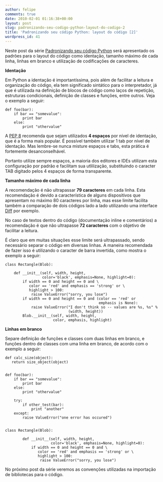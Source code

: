 ```yaml
---
author: felipe
comments: true
date: 2010-02-01 01:16:38+00:00
layout: post
slug: padronizando-seu-codigo-python-layout-do-codigo-2
title: 'Padronizando seu código Python: layout do código [2]'
wordpress_id: 41
---
```


Neste post da série [Padronizando seu código Python](http://blog.felipemunhoz.com/?p=10) será apresentado os padrões para o layout do código como identação, tamanho máximo de cada linha, linhas em branco e utilização de codificações de caracteres.

**Identação**

Em Python a identação é importantíssima, pois além de facilitar a leitura e organização do código, ela tem significado sintático para o interpretador, já que é utilizada na definição de blocos de código como laços de repetição, estruturas condicionais, definição de classes e funções, entre outros. Veja o exemplo a seguir:


    
    
    def foo(bar):
        if bar == "somevalue":
            print bar
        else:
            print "othervalue"
    



A [PEP 8](http://www.python.org/dev/peps/pep-0008/) recomenda que sejam utilizados **4 espaços** por nível de identação, que é a forma mais popular. É possível também utilizar 1 tab por nível de identação. Mas lembre-se nunca misture espaços e tabs, esta prática é fortemente desanconselhável. 

Portanto utilize sempre espaços, a maioria dos editores e IDEs utilizam esta configuração por padrão e facilitam sua utlilização, substituindo o caracter TAB digitado pelos 4 espaços de forma transparente.

**Tamanho máximo de cada linha**

A recomendação é não ultrapassar **79 caracteres** em cada linha. Esta recomendação é devido a característica de alguns dispositivos que apresentam no máximo 80 caracteres por linha, mas esse limite facilita também a comparação de dois códigos lado a lado utilizando uma interface [Diff](http://en.wikipedia.org/wiki/Diff) por exemplo.

No caso de textos dentro do código (documentação inline e comentários) a recomendação é que não ultrapasse **72 caracteres** com o objetivo de facilitar a leitura.

É claro que em muitas situações esse limite será ultrapassado, sendo necessário separar o código em diversas linhas. A maneira recomendada de fazer isso é utilizando o caracter de barra invertida, como mostra o exemplo a seguir:


    
    
    class Rectangle(Blob):
        
        def __init__(self, width, height,
                     color='black', emphasis=None, highlight=0):
            if width == 0 and height == 0 and \
               color == 'red' and emphasis == 'strong' or \
               highlight > 100:
                raise ValueError("sorry, you lose")
            if width == 0 and height == 0 and (color == 'red' or
                                               emphasis is None):
                raise ValueError("I don't think so -- values are %s, %s" %
                                 (width, height))
            Blob.__init__(self, width, height,
                          color, emphasis, highlight)
    



**Linhas em branco**

Separe definição de funções e classes com duas linhas em branco, e funções dentro de classes com uma linha em branco, de acordo com o exemplo a seguir:


    
    
    def calc_size(object):
       return size_object(object)
    
    
    def foo(bar):
        if bar == "somevalue":
            print bar
        else:
            print "othervalue"
    
        try:
            if other_test(bar):
                print "another"
        except:
            raise ValueError("one error has occured")
    
    
    class Rectangle(Blob):
    
            def __init__(self, width, height,
                         color='black', emphasis=None, highlight=0):
                if width == 0 and height == 0 and \
                   color == 'red' and emphasis == 'strong' or \
                   highlight > 100:
                    raise ValueError("sorry, you lose")
    



No próximo post da série veremos as convenções utilizadas na importação de bibliotecas para o código.
